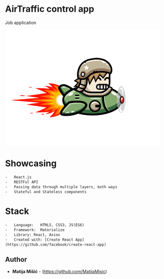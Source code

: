 # AirTraffic control app

Job application

![No more Tabs](/src/assets/img/plane.gif)

# Showcasing 

    -   React.js
    -   RESTFul API
    -   Passing data through multiple layers, both ways
    -   Stateful and Stateless components

# Stack

    -   Language:   HTML5, CSS3, JS(ES6)
    -   Framework:  Materialize
    -   Library: React, Axios
    -   Created with: [Create React App](https://github.com/facebook/create-react-app)
    
## Author

* **Matija Mišić** - (https://github.com/MatijaMisic) 
